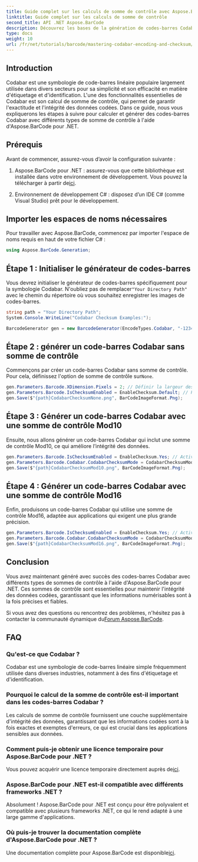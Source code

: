 ```yaml
---
title: Guide complet sur les calculs de somme de contrôle avec Aspose.BarCode
linktitle: Guide complet sur les calculs de somme de contrôle
second_title: API .NET Aspose.BarCode
description: Découvrez les bases de la génération de codes-barres Codabar à l'aide d'Aspose.BarCode pour .NET. Ce guide étape par étape explique comment créer des codes-barres avec et sans sommes de contrôle, améliorant ainsi l'intégrité et la précision des données.
type: docs
weight: 10
url: /fr/net/tutorials/barcode/mastering-codabar-encoding-and-checksum/guide-to-checksum-calculation/
---
```

## Introduction

Codabar est une symbologie de code-barres linéaire populaire largement utilisée dans divers secteurs pour sa simplicité et son efficacité en matière d'étiquetage et d'identification. L'une des fonctionnalités essentielles de Codabar est son calcul de somme de contrôle, qui permet de garantir l'exactitude et l'intégrité des données codées. Dans ce guide, nous vous expliquerons les étapes à suivre pour calculer et générer des codes-barres Codabar avec différents types de somme de contrôle à l'aide d'Aspose.BarCode pour .NET.

## Prérequis

Avant de commencer, assurez-vous d’avoir la configuration suivante :

1.  Aspose.BarCode pour .NET : assurez-vous que cette bibliothèque est installée dans votre environnement de développement. Vous pouvez la télécharger à partir de[ici](https://releases.aspose.com/barcode/net/).
   
2. Environnement de développement C# : disposez d’un IDE C# (comme Visual Studio) prêt pour le développement.


## Importer les espaces de noms nécessaires

Pour travailler avec Aspose.BarCode, commencez par importer l'espace de noms requis en haut de votre fichier C# :

```csharp
using Aspose.BarCode.Generation;
```

## Étape 1 : Initialiser le générateur de codes-barres

 Vous devrez initialiser le générateur de codes-barres spécifiquement pour la symbologie Codabar. N'oubliez pas de remplacer`"Your Directory Path"` avec le chemin du répertoire où vous souhaitez enregistrer les images de codes-barres.

```csharp
string path = "Your Directory Path";
System.Console.WriteLine("Codabar Checksum Examples:");

BarcodeGenerator gen = new BarcodeGenerator(EncodeTypes.Codabar, "-12345-");
```

## Étape 2 : générer un code-barres Codabar sans somme de contrôle

 Commençons par créer un code-barres Codabar sans somme de contrôle. Pour cela, définissez l'option de somme de contrôle sur`None`.

```csharp
gen.Parameters.Barcode.XDimension.Pixels = 2; // Définir la largeur des barres
gen.Parameters.Barcode.IsChecksumEnabled = EnableChecksum.Default; // Pas de somme de contrôle
gen.Save($"{path}CodabarChecksumNone.png", BarCodeImageFormat.Png);
```

## Étape 3 : Générer un code-barres Codabar avec une somme de contrôle Mod10

Ensuite, nous allons générer un code-barres Codabar qui inclut une somme de contrôle Mod10, ce qui améliore l’intégrité des données.

```csharp
gen.Parameters.Barcode.IsChecksumEnabled = EnableChecksum.Yes; // Activer la somme de contrôle
gen.Parameters.Barcode.Codabar.CodabarChecksumMode = CodabarChecksumMode.Mod10; // Ensemble Mod10
gen.Save($"{path}CodabarChecksumMod10.png", BarCodeImageFormat.Png);
```

## Étape 4 : Générer un code-barres Codabar avec une somme de contrôle Mod16

Enfin, produisons un code-barres Codabar qui utilise une somme de contrôle Mod16, adaptée aux applications qui exigent une plus grande précision.

```csharp
gen.Parameters.Barcode.IsChecksumEnabled = EnableChecksum.Yes; // Activer la somme de contrôle
gen.Parameters.Barcode.Codabar.CodabarChecksumMode = CodabarChecksumMode.Mod16; // Ensemble Mod16
gen.Save($"{path}CodabarChecksumMod16.png", BarCodeImageFormat.Png);
```

## Conclusion

Vous avez maintenant généré avec succès des codes-barres Codabar avec différents types de sommes de contrôle à l'aide d'Aspose.BarCode pour .NET. Ces sommes de contrôle sont essentielles pour maintenir l'intégrité des données codées, garantissant que les informations numérisables sont à la fois précises et fiables.

Si vous avez des questions ou rencontrez des problèmes, n'hésitez pas à contacter la communauté dynamique du[Forum Aspose.BarCode](https://forum.aspose.com/c/barcode/13).

## FAQ

### Qu'est-ce que Codabar ?

Codabar est une symbologie de code-barres linéaire simple fréquemment utilisée dans diverses industries, notamment à des fins d'étiquetage et d'identification.

### Pourquoi le calcul de la somme de contrôle est-il important dans les codes-barres Codabar ?

Les calculs de somme de contrôle fournissent une couche supplémentaire d'intégrité des données, garantissant que les informations codées sont à la fois exactes et exemptes d'erreurs, ce qui est crucial dans les applications sensibles aux données.

### Comment puis-je obtenir une licence temporaire pour Aspose.BarCode pour .NET ?

 Vous pouvez acquérir une licence temporaire directement auprès de[ici](https://purchase.conholdate.com/temporary-license/).

### Aspose.BarCode pour .NET est-il compatible avec différents frameworks .NET ?

Absolument ! Aspose.BarCode pour .NET est conçu pour être polyvalent et compatible avec plusieurs frameworks .NET, ce qui le rend adapté à une large gamme d'applications.

### Où puis-je trouver la documentation complète d'Aspose.BarCode pour .NET ?

Une documentation complète pour Aspose.BarCode est disponible[ici](https://reference.aspose.com/barcode/net/).